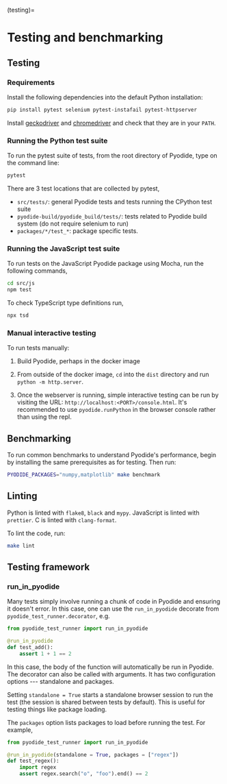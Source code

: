 (testing)=

# Testing and benchmarking

## Testing

### Requirements

Install the following dependencies into the default Python installation:

```bash
pip install pytest selenium pytest-instafail pytest-httpserver
```

Install [geckodriver](https://github.com/mozilla/geckodriver/releases) and
[chromedriver](https://sites.google.com/a/chromium.org/chromedriver/downloads)
and check that they are in your `PATH`.

### Running the Python test suite

To run the pytest suite of tests, from the root directory of Pyodide, type on the command line:

```bash
pytest
```

There are 3 test locations that are collected by pytest,

- `src/tests/`: general Pyodide tests and tests running the CPython test suite
- `pyodide-build/pyodide_build/tests/`: tests related to Pyodide build system
  (do not require selenium to run)
- `packages/*/test_*`: package specific tests.

### Running the JavaScript test suite

To run tests on the JavaScript Pyodide package using Mocha, run the following commands,

```sh
cd src/js
npm test
```

To check TypeScript type definitions run,

```sh
npx tsd
```

### Manual interactive testing

To run tests manually:

1. Build Pyodide, perhaps in the docker image

2. From outside of the docker image, `cd` into the `dist` directory and run
   `python -m http.server`.

3. Once the webserver is running, simple interactive testing can be run by
   visiting the URL: `http://localhost:<PORT>/console.html`. It's recommended to
   use `pyodide.runPython` in the browser console rather than using the repl.

## Benchmarking

To run common benchmarks to understand Pyodide's performance, begin by
installing the same prerequisites as for testing. Then run:

```bash
PYODIDE_PACKAGES="numpy,matplotlib" make benchmark
```

## Linting

Python is linted with `flake8`, `black` and `mypy`.
JavaScript is linted with `prettier`.
C is linted with `clang-format`.

To lint the code, run:

```bash
make lint
```

## Testing framework

### run_in_pyodide

Many tests simply involve running a chunk of code in Pyodide and ensuring it
doesn't error. In this case, one can use the `run_in_pyodide` decorate from
`pyodide_test_runner.decorator`, e.g.

```python
from pyodide_test_runner import run_in_pyodide

@run_in_pyodide
def test_add():
    assert 1 + 1 == 2
```

In this case, the body of the function will automatically be run in Pyodide.
The decorator can also be called with arguments. It has two configuration
options --- standalone and packages.

Setting `standalone = True` starts a standalone browser session to run the test
(the session is shared between tests by default). This is useful for testing
things like package loading.

The `packages` option lists packages to load before running the test. For
example,

```python
from pyodide_test_runner import run_in_pyodide

@run_in_pyodide(standalone = True, packages = ["regex"])
def test_regex():
    import regex
    assert regex.search("o", "foo").end() == 2
```
